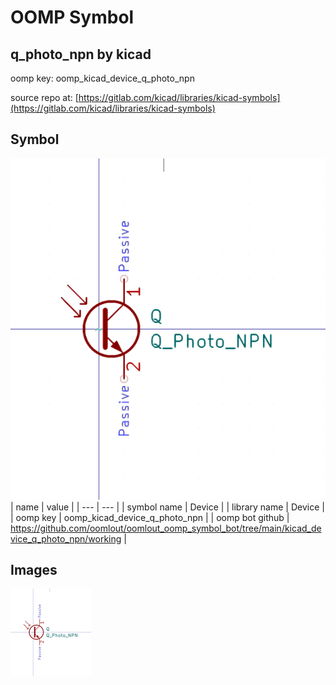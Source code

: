 # OOMP Symbol  
## q_photo_npn  by kicad  
  
oomp key: oomp_kicad_device_q_photo_npn  
  
source repo at: [https://gitlab.com/kicad/libraries/kicad-symbols](https://gitlab.com/kicad/libraries/kicad-symbols)  
## Symbol  
  
[![working.png](working_600.png)](working.png)  
| name | value | 
| --- | --- | 
| symbol name | Device | 
| library name | Device | 
| oomp key | oomp_kicad_device_q_photo_npn | 
| oomp bot github | https://github.com/oomlout/oomlout_oomp_symbol_bot/tree/main/kicad_device_q_photo_npn/working | 
## Images  
  
[![working.png](working_140.png)](working.png)  
